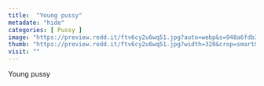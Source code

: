 ```yaml
---
title:  "Young pussy"
metadate: "hide"
categories: [ Pussy ]
image: "https://preview.redd.it/ftv6cy2u6wq51.jpg?auto=webp&s=948a6fdb3450e336b757c85cfb5fe0377a271a48"
thumb: "https://preview.redd.it/ftv6cy2u6wq51.jpg?width=320&crop=smart&auto=webp&s=5f9457d7cb8d414d5ad3b4448c5aa0b89d2d0a96"
visit: ""
---
```

Young pussy

